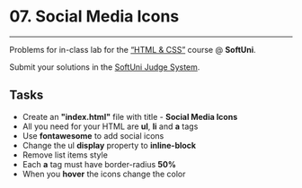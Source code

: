 # 07. Social Media Icons
------
Problems for in-class lab for the [“HTML & CSS”](https://softuni.bg/trainings/2375/html-and-css-may-2019) course @ **SoftUni**.

Submit your solutions in the [SoftUni Judge System](https://judge.softuni.bg/Contests/1237/Position-and-Float).

## Tasks
* Create an **"index.html"** file with title - **Social Media Icons**
* All you need for your HTML are **ul**, **li** and **a** tags
* Use **fontawesome** to add social icons
* Change the ul **display** property to **inline-block**
* Remove list items style
* Each **a** tag must have border-radius **50%**
* When you **hover** the icons change the color